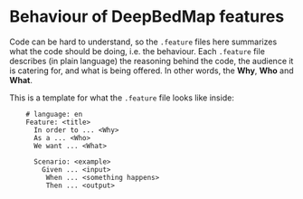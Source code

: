 # Behaviour of DeepBedMap features

Code can be hard to understand, so the `.feature` files here summarizes what the code should be doing, i.e. the behaviour.
Each `.feature` file describes (in plain language) the reasoning behind the code, the audience it is catering for, and what is being offered.
In other words, the **Why**, **Who** and **What**.

This is a template for what the `.feature` file looks like inside:

```gherkin
    # language: en
    Feature: <title>
      In order to ... <Why>
      As a ... <Who>
      We want ... <What>

      Scenario: <example>
        Given ... <input>
         When ... <something happens>
         Then ... <output>
```
